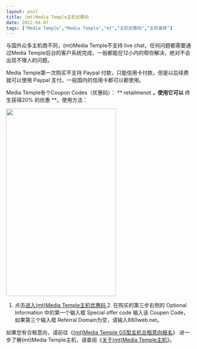 ```yaml
---
layout: post
title: (mt)Media Temple主机优惠码		
date: 2012-04-07
tags: ["Media Temple","Media Temple","mt","主机优惠码","主机推荐"]
---
```


与国外众多主机商不同，(mt)Media Temple不支持 live chat，任何问题都需要通过Media Temple后台的客户系统完成，一般都能在12小内的帮你解决，绝对不会出现不理人的问题。

Media Temple第一次购买不支持 Paypal 付款，只能信用卡付款，但是以后续费就可以使用 Paypal 支付。一般国内的信用卡都可以都使用。

Media Temple有个Coupon Codes（优惠码）： ** retailmenot **，使用它可以** 终生获得20% 的优惠 **。使用方法：

<a href="http://www.saqqdy.com/virtual-host/mt-media-temple-host-coupon-codes/attachment/media-temple-coupon-codes" rel="attachment wp-att-645"><img class="alignnone size-full wp-image-645" title="media-temple-coupon-codes" src="media-temple-coupon-codes.gif" alt="" width="298" height="509" /></a>

1. 点击<a title="(mt)Media Temple主机优惠码" href="http://www.saqqdy.com/?r=http://mediatemple.net/go/order/?refdom=880web.net" target="_blank">进入(mt)Media Temple主机优惠码
</a>2. 在购买的第三步右侧的 Optional Information 中的第一个输入框 Special offer code 输入该 Coupen Code，如果第三个输入框 Referral Domain为空，请输入880web.net。

如果您有合租意向，请前往《<a title="(mt)Media Temple GS型主机合租意向报名" href="http://www.saqqdy.com/virtual-host/mt-media-temple-gs-host-shared-intention-registration">(mt)Media Temple GS型主机合租意向报名</a>》
进一步了解(mt)Media Temple主机，请查阅《<a title="关于(mt)Media Temple主机" href="http://www.saqqdy.com/virtual-host/about-media-temple">关于(mt)Media Temple主机</a>》。		